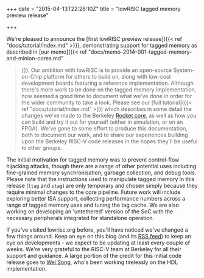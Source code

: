 +++
date = "2015-04-13T22:28:10Z"
title = "lowRISC tagged memory preview release"

+++

We're pleased to announce the [first lowRISC preview release]({{< ref 
"docs/tutorial/index.md" >}}), demonstrating support for tagged memory as 
described in [our memo]({{< ref 
"docs/memo-2014-001-tagged-memory-and-minion-cores.md" 
>}}). Our ambition with lowRISC is to provide an open-source System-on-Chip 
platform for others to build on, along with low-cost development boards 
featuring a reference implementation. Although there's more work to be done on 
the tagged memory implementation, now seemed a good time to document what 
we've done in order for the wider community to take a look. Please see our 
[full tutorial]({{< ref "docs/tutorial/index.md" >}}) which describes in some 
detail the changes we've made to the Berkeley [Rocket 
core](https://github.com/ucb-bar/rocket), as well as how you can build and try 
it out for yourself (either in simulation, or on an FPGA). We've gone to some 
effort to produce this documentation, both to document our work, and to share 
our experiences building upon the Berkeley RISC-V code releases in the hopes 
they'll be useful to other groups.

The initial motivation for tagged memory was to prevent control-flow hijacking 
attacks, though there are a range of other potential uses including 
fine-grained memory synchronisation, garbage collection, and debug tools.  
Please note that the instructions used to manipulate tagged memory in this 
release (`ltag` and `stag`) are only temporary and chosen simply because they 
require minimal changes to the core pipeline. Future work will include 
exploring better ISA support, collecting performance numbers across a range of 
tagged memory uses and tuning the tag cache. We are also working on developing 
an 'untethered' version of the SoC with the necessary peripherals integrated 
for standalone operation.

If you've visited lowrisc.org before, you'll have noticed we've changed a few 
things around. Keep an eye on this blog (and its [RSS 
feed](http://www.lowrisc.org/index.xml)) to keep an eye on developments - we 
expect to be updating at least every couple of weeks. We're very grateful to 
the RISC-V team at Berkeley for all their support and guidance. A large 
portion of the credit for this initial code release goes to [Wei 
Song](http://wsong83.github.io/), who's been working tirelessly on the HDL 
implementation.
